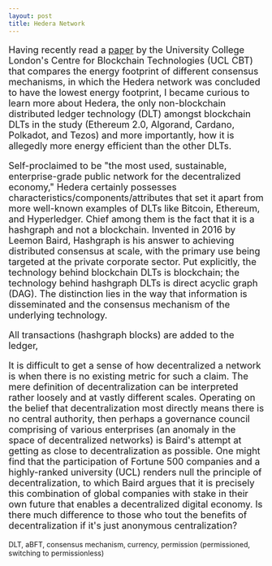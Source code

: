 ```yaml
---
layout: post
title: Hedera Network
---
```


<p style="font-size:18px">Having recently read a <a href="http://blockchain.cs.ucl.ac.uk/wp-content/uploads/2021/11/UCL_CBT_DPS_Q32021_updated-2.pdf" target="_blank" rel="noopener noreferrer">paper</a> by the University College London's Centre for Blockchain Technologies (UCL CBT) that compares the energy footprint of different consensus mechanisms, in which the Hedera network was concluded to have the lowest energy footprint, I became curious to learn more about Hedera, the only non-blockchain distributed ledger technology (DLT) amongst blockchain DLTs in the study (Ethereum 2.0, Algorand, Cardano, Polkadot, and Tezos) and more importantly, how it is allegedly more energy efficient than the other DLTs.</p>


<p style="font-size:18px">
Self-proclaimed to be "the most used, sustainable, enterprise-grade public network for the decentralized economy," Hedera certainly possesses characteristics/components/attributes that set it apart from more well-known examples of DLTs like Bitcoin, Ethereum, and Hyperledger. Chief among them is the fact that it is a hashgraph and not a blockchain. Invented in 2016 by Leemon Baird, Hashgraph is his answer to achieving distributed consensus at scale, with the primary use being targeted at the private corporate sector. Put explicitly, the technology behind blockchain DLTs is blockchain; the technology behind hashgraph DLTs is direct acyclic graph (DAG). The distinction lies in the way that information is disseminated and the consensus mechanism of the underlying technology.</p>

<p style="font-size:18px">All transactions (hashgraph blocks) are added to the ledger, 
</p>


<p style="font-size:18px">
It is difficult to get a sense of how decentralized a network is when there is no existing metric for such a claim. The mere definition of decentralization can be interpreted rather loosely and at vastly different scales. Operating on the belief that decentralization most directly means there is no central authority, then perhaps a governance council comprising of various enterprises (an anomaly in the space of decentralized networks) is Baird's attempt at getting as close to decentralization as possible. One might find that the participation of Fortune 500 companies and a highly-ranked university (UCL) renders null the principle of decentralization, to which Baird argues that it is precisely this combination of global companies with stake in their own future that enables a decentralized digital economy. 
Is there much difference to those who tout the benefits of decentralization if it's just anonymous centralization? 
</p>

DLT, aBFT, consensus mechanism, currency, permission (permissioned, switching to permissionless)